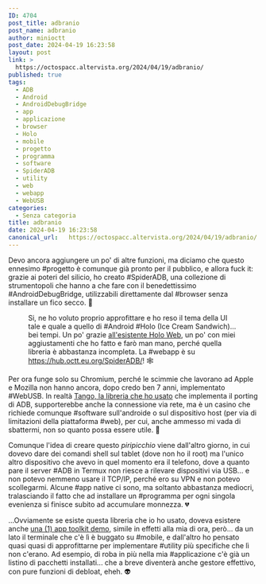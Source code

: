 ```yaml
---
ID: 4704
post_title: adbranio
post_name: adbranio
author: minioctt
post_date: 2024-04-19 16:23:58
layout: post
link: >
  https://octospacc.altervista.org/2024/04/19/adbranio/
published: true
tags:
  - ADB
  - Android
  - AndroidDebugBridge
  - app
  - applicazione
  - browser
  - Holo
  - mobile
  - progetto
  - programma
  - software
  - SpiderADB
  - utility
  - web
  - webapp
  - WebUSB
categories:
  - Senza categoria
title: adbranio
date: 2024-04-19 16:23:58
canonical_url:   https://octospacc.altervista.org/2024/04/19/adbranio/
---
```

<!-- wp:paragraph -->
<p>Devo ancora aggiungere un po' di altre funzioni, ma diciamo che questo ennesimo #progetto è comunque già pronto per il pubblico, e allora fuck it: grazie ai poteri del silicio, ho creato #SpiderADB, una collezione di strumentopoli che hanno a che fare con il benedettissimo #AndroidDebugBridge, utilizzabili direttamente dal #browser senza installare un fico secco. 🗽️</p>
<!-- /wp:paragraph -->

<!-- wp:paragraph -->
<p></p>
<!-- /wp:paragraph -->

<!-- wp:image {"id":4709,"sizeSlug":"large"} -->
<figure class="wp-block-image size-large"><img src="{{site.cdnurl}}/assets/uploads/2024/04/image_editor_output_image-1223146787-17135296584855911593726902847975-960x445.jpg" alt="" class="wp-image-4709"/><figcaption class="wp-element-caption">Si, ne ho voluto proprio approfittare e ho reso il tema della UI tale e quale a quello di #Android #Holo (Ice Cream Sandwich)... bei tempi. Un po' grazie <a href="https://github.com/zmyaro/holo-web">all'esistente Holo Web</a>, un po' con miei aggiustamenti che ho fatto e farò man mano, perché quella libreria è abbastanza incompleta. La #webapp è su <a href="https://hub.octt.eu.org/SpiderADB/">https://hub.octt.eu.org/SpiderADB/</a>! 🕸️</figcaption></figure>
<!-- /wp:image -->

<!-- wp:paragraph -->
<p></p>
<!-- /wp:paragraph -->

<!-- wp:paragraph -->
<p>Per ora funge solo su Chromium, perché le scimmie che lavorano ad Apple e Mozilla non hanno ancora, dopo credo ben 7 anni, implementato #WebUSB. In realtà <a href="https://github.com/yume-chan/ya-webadb">Tango, la libreria che ho usato</a> che implementa il porting di ADB, supporterebbe anche la connessione via rete, ma è un casino che richiede comunque #software sull'androide o sul dispositivo host (per via di limitazioni della piattaforma #web), per cui, anche ammesso mi vada di sbattermi, non so quanto possa essere utile. 🍂️</p>
<!-- /wp:paragraph -->

<!-- wp:paragraph -->
<p>Comunque l'idea di creare questo <em>piripicchio</em> viene dall'altro giorno, in cui dovevo dare dei comandi shell sul tablet (dove non ho il root) ma l'unico altro dispositivo che avevo in quel momento era il telefono, dove a quanto pare il server #ADB in Termux non riesce a rilevare dispositivi via USB... e non potevo nemmeno usare il TCP/IP, perché ero su VPN e non potevo scollegarmi. Alcune #app native ci sono, ma soltanto abbastanza mediocri, tralasciando il fatto che ad installare un #programma per ogni singola evenienza si finisce subito ad accumulare monnezza. 💔️ </p>
<!-- /wp:paragraph -->

<!-- wp:paragraph -->
<p>...Ovviamente se esiste questa libreria che io ho usato, doveva esistere anche <a href="https://tango-adb.github.io/old-demo/">una (1) app toolkit demo</a>, simile in effetti alla mia di ora, però... da un lato il terminale che c'è lì è buggato su #mobile, e dall'altro ho pensato quasi quasi di approfittarne per implementare #utility più specifiche che lì non c'erano. Ad esempio, di roba in più nella mia #applicazione c'è già un listino di pacchetti installati... che a breve diventerà anche gestore effettivo, con pure funzioni di debloat, eheh. 👽️</p>
<!-- /wp:paragraph -->